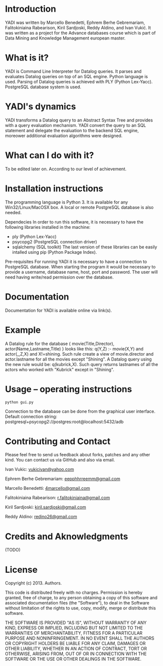 # Introduction

YADI was written by Marcello Benedetti, Ephrem Berhe Gebremariam, Falitokiniaina Rabearison, Kiril Sardjoski, Reddy Aldino, and Ivan Vukić. It was written as a project for the Advance databases course which is part of Data Mining and Knowledge Management european master.


# What is it?

YADI is Command Line Interpreter for Datalog queries. It parses and evaluates Datalog queries on top of an SQL engine. Python language is used. Parsing of Datalog queries is achieved with PLY (Python Lex-Yacc). PostgreSQL database system is used.


# YADI's dynamics

YADI transforms a Datalog query to an Abstract Syntax Tree and provides with a query evaluation mechanism. YADI convert the query to an SQL statement and delegate the evaluation to the backend SQL engine, moreower additional evaluation algorithms were designed. 


# What can I do with it?

To be edited later on. According to our level of achievement.


# Installation instructions

The programming language is Python 3. It is available for any Win32/Linux/MacOSX box. 
A local or remote PostgreSQL database is also needed.

Dependecies
In order to run this software, it is necessary to have the following libraries installed in the machine:
- ply (Python Lex-Yacc)
- psycopg2 (PostgreSQL connection driver) 
- sqlalchemy (SQL toolkit)
The last version of these libraries can be easily intalled using pip (Python Package Index).

Pre-requisites
For running YADI it is necessary to have a connection to PostgreSQL database.
When starting the program it would be necessary to provide a username, database name, host, port and password.
The user will need having write/read permission over the database.


# Documentation

Documentation for YADI is available online via link(s). 


# Example
A Datalog rule for the database { movie(Title,Director), actor(Name,Lastname,Title) } looks like this:
	q(Y,Z) :- movie(X,Y) and actor(_,Z,X) and X!=shining.
Such rule create a view of movie.director and actor.lastname for all the movies except "Shining".
A Datalog query using the new rule would be:
	q(kubrick,X).
Such query returns lastnames of all the actors who worked with "Kubrick" except in "Shining".

# Usage – operating instructions

	python gui.py


Connection to the database can be done from the graphical user interface.
Default connection string:
postgresql+psycopg2://postgres:root@localhost:5432/adb
	

# Contributing and Contact

Please feel free to send us feedback about forks, patches and any other kind. You can contact us via GitHub and also via email.

Ivan Vukic: vukicivan@yahoo.com

Ephrem Berhe Gebremariam: eepphhrreemm@gmail.com

Marcello Benedetti: 4marcello@gmail.com 

Falitokiniaina Rabearison: r.falitokiniaina@gmail.com 

Kiril Sardjoski: kiril.sardjoski@gmail.com 

Reddy Aldino: redino26@gmail.com 


# Credits and Aknowledgments

(TODO)


# License

Copyright (c) 2013. Authors. 

This code is distributed freely with no charges. Permission is hereby granted, free of charge, to any person obtaining a copy of this software and associated documentation files (the "Software"), to deal in the Software without limitation of the rights to use, copy, modify, merge or distribute this software.

THE SOFTWARE IS PROVIDED "AS IS", WITHOUT WARRANTY OF ANY KIND, EXPRESS OR IMPLIED, INCLUDING BUT NOT LIMITED TO THE WARRANTIES OF MERCHANTABILITY, FITNESS FOR A PARTICULAR PURPOSE AND NONINFRINGEMENT. IN NO EVENT SHALL THE AUTHORS OR COPYRIGHT HOLDERS BE LIABLE FOR ANY CLAIM, DAMAGES OR OTHER LIABILITY, WHETHER IN AN ACTION OF CONTRACT, TORT OR OTHERWISE, ARISING FROM, OUT OF OR IN CONNECTION WITH THE SOFTWARE OR THE USE OR OTHER DEALINGS IN THE SOFTWARE.
